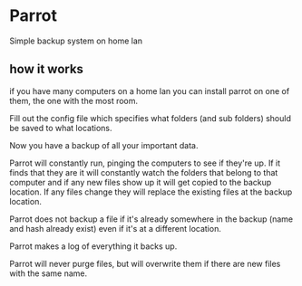 # Parrot

Simple backup system on home lan

## how it works

if you have many computers on a home lan you can install parrot on one of them, the one with the most room.

Fill out the config file which specifies what folders (and sub folders) should be saved to what locations.

Now you have a backup of all your important data.

Parrot will constantly run, pinging the computers to see if they're up. If it finds that they are it will constantly watch the folders that belong to that computer and if any new files show up it will get copied to the backup location. If any files change they will replace the existing files at the backup location.

Parrot does not backup a file if it's already somewhere in the backup (name and hash already exist) even if it's at a different location.

Parrot makes a log of everything it backs up.

Parrot will never purge files, but will overwrite them if there are new files with the same name.
